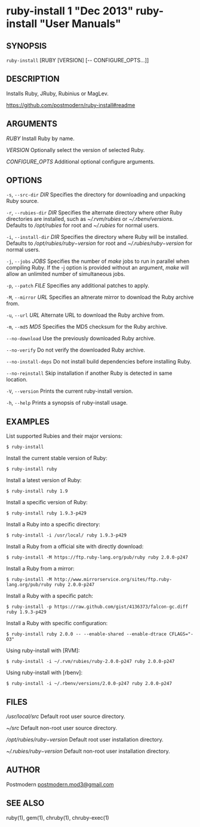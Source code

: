 # ruby-install 1 "Dec 2013" ruby-install "User Manuals"

## SYNOPSIS

`ruby-install` [RUBY [VERSION] [-- CONFIGURE_OPTS...]]

## DESCRIPTION

Installs Ruby, JRuby, Rubinius or MagLev.

https://github.com/postmodern/ruby-install#readme

## ARGUMENTS

*RUBY*
	Install Ruby by name.

*VERSION*
	Optionally select the version of selected Ruby.

*CONFIGURE_OPTS*
	Additional optional configure arguments.

## OPTIONS

`-s`, `--src-dir` *DIR*
	Specifies the directory for downloading and unpacking Ruby source.

`-r`, `--rubies-dir` *DIR*
	Specifies the alternate directory where other Ruby directories are
	installed, such as *~/.rvm/rubies* or *~/.rbenv/versions*.
	Defaults to */opt/rubies* for root and *~/.rubies* for normal users.

`-i`, `--install-dir` *DIR*
	Specifies the directory where Ruby will be installed.
	Defaults to */opt/rubies/$ruby-$version* for root and
	*~/.rubies/$ruby-$version* for normal users.

`-j`, `--jobs` *JOBS*
	Specifies the number of *make* jobs to run in parallel when compiling
	Ruby. If the -j option is provided without an argument, *make* will
	allow an unlimited number of simultaneous jobs.

`-p`, `--patch` *FILE*
	Specifies any additional patches to apply.

`-M`, `--mirror` *URL*
	Specifies an altnerate mirror to download the Ruby archive from.

`-u`, `--url` *URL*
	Alternate URL to download the Ruby archive from.

`-m`, `--md5` *MD5*
	Specifies the MD5 checksum for the Ruby archive.

`--no-download`
	Use the previously downloaded Ruby archive.

`--no-verify`
	Do not verify the downloaded Ruby archive.

`--no-install-deps`
	Do not install build dependencies before installing Ruby.

`--no-reinstall`
	Skip installation if another Ruby is detected in same location.

`-V`, `--version`
	Prints the current ruby-install version.

`-h`, `--help`
	Prints a synopsis of ruby-install usage.

## EXAMPLES

List supported Rubies and their major versions:

    $ ruby-install

Install the current stable version of Ruby:

    $ ruby-install ruby

Install a latest version of Ruby:

    $ ruby-install ruby 1.9

Install a specific version of Ruby:

    $ ruby-install ruby 1.9.3-p429

Install a Ruby into a specific directory:

    $ ruby-install -i /usr/local/ ruby 1.9.3-p429

Install a Ruby from a official site with directly download:

    $ ruby-install -M https://ftp.ruby-lang.org/pub/ruby ruby 2.0.0-p247

Install a Ruby from a mirror:

    $ ruby-install -M http://www.mirrorservice.org/sites/ftp.ruby-lang.org/pub/ruby ruby 2.0.0-p247

Install a Ruby with a specific patch:

    $ ruby-install -p https://raw.github.com/gist/4136373/falcon-gc.diff ruby 1.9.3-p429

Install a Ruby with specific configuration:

    $ ruby-install ruby 2.0.0 -- --enable-shared --enable-dtrace CFLAGS="-O3"

Using ruby-install with [RVM]:

    $ ruby-install -i ~/.rvm/rubies/ruby-2.0.0-p247 ruby 2.0.0-p247

Using ruby-install with [rbenv]:

    $ ruby-install -i ~/.rbenv/versions/2.0.0-p247 ruby 2.0.0-p247

## FILES

*/usr/local/src*
	Default root user source directory.
    
*~/src*
	Default non-root user source directory.

*/opt/rubies/$ruby-$version*
	Default root user installation directory.

*~/.rubies/$ruby-$version*
	Default non-root user installation directory.

## AUTHOR

Postmodern <postmodern.mod3@gmail.com>

## SEE ALSO

ruby(1), gem(1), chruby(1), chruby-exec(1)
